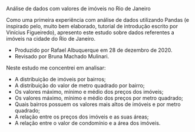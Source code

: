Análise de dados com valores de imóveis no Rio de Janeiro

Como uma primeira experiência com análise de dados utilizando Pandas (e inspirado pelo, muito bem elaborado, tutorial de introdução escrito por Vinícius Figueiredo), apresento este estudo sobre dados referentes a imóveis na cidade do Rio de Janeiro.

- Produzido por Rafael Albuquerque em 28 de dezembro de 2020.
- Revisado por Bruna Machado Mulinari.

Neste estudo me concentrei em analisar:

- A distribuição de imóveis por bairros;
- A distribuição do valor de metro quadrado por bairro;
- Os valores máximo, mínimo e médio dos preços dos imóveis;
- Os valores máximo, mínimo e médio dos preços por metro quadrado;
- Quais bairros possuem os valores mais altos de imóveis e por metro quadrado;
- A relação entre os preços dos imóveis e as suas áreas;
- A relação entre o valor de condomínio e a área dos imóveis.
